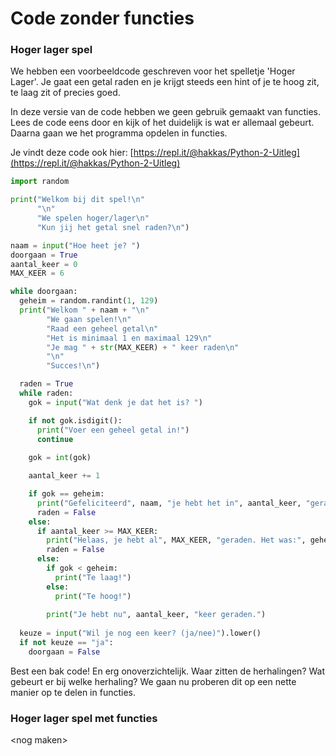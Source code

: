 # Code zonder functies

### Hoger lager spel

We hebben een voorbeeldcode geschreven voor het spelletje 'Hoger Lager'. Je gaat een getal raden en je krijgt steeds een hint of je te hoog zit, te laag zit of precies goed.

In deze versie van de code hebben we geen gebruik gemaakt van functies. Lees de code eens door en kijk of het duidelijk is wat er allemaal gebeurt. Daarna gaan we het programma opdelen in functies.

Je vindt deze code ook hier: [https://repl.it/@hakkas/Python-2-Uitleg](https://repl.it/@hakkas/Python-2-Uitleg)

```python
import random

print("Welkom bij dit spel!\n"
      "\n"
      "We spelen hoger/lager\n"
      "Kun jij het getal snel raden?\n")

naam = input("Hoe heet je? ")
doorgaan = True
aantal_keer = 0
MAX_KEER = 6

while doorgaan:
  geheim = random.randint(1, 129)
  print("Welkom " + naam + "\n"
        "We gaan spelen!\n"
        "Raad een geheel getal\n"
        "Het is minimaal 1 en maximaal 129\n"
        "Je mag " + str(MAX_KEER) + " keer raden\n"
        "\n"
        "Succes!\n")

  raden = True
  while raden:
    gok = input("Wat denk je dat het is? ")

    if not gok.isdigit():
      print("Voer een geheel getal in!")
      continue
    
    gok = int(gok)

    aantal_keer += 1

    if gok == geheim:
      print("Gefeliciteerd", naam, "je hebt het in", aantal_keer, "geraden!")
      raden = False
    else:
      if aantal_keer >= MAX_KEER:
        print("Helaas, je hebt al", MAX_KEER, "geraden. Het was:", geheim)
        raden = False
      else:
        if gok < geheim:
          print("Te laag!")
        else:
          print("Te hoog!")
          
        print("Je hebt nu", aantal_keer, "keer geraden.")
    
  keuze = input("Wil je nog een keer? (ja/nee)").lower()
  if not keuze == "ja":
    doorgaan = False
```

Best een bak code! En erg onoverzichtelijk. Waar zitten de herhalingen? Wat gebeurt er bij welke herhaling? We gaan nu proberen dit op een nette manier op te delen in functies.

### Hoger lager spel met functies

&lt;nog maken&gt;

